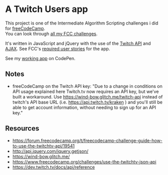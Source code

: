 # A Twitch Users app

This project is one of the Intermediate Algorithm Scripting challenges i did for [freeCodeCamp](https://www.freecodecamp.org/challenges/learn-how-freecodecamp-works).<br>
You can look through [all my FCC challenges](https://www.freecodecamp.org/joccaweb).

It's written in JavaScript and jQuery with the use of the [Twitch API](https://dev.twitch.tv/) and [AJAX](https://en.wikipedia.org/wiki/Ajax_(programming)). See FCC's [required user stories](https://www.freecodecamp.org/challenges/use-the-twitchtv-json-api) for the app.

See my [working app](https://codepen.io/Jocca/pen/PJEjxL) on CodePen.

## Notes

- freeCodeCamp on the Twitch API key: "Due to a change in conditions on API usage explained here Twitch.tv now requires an API key, but we've built a workaround. Use https://wind-bow.glitch.me/twitch-api instead of twitch's API base URL (i.e. https://api.twitch.tv/kraken ) and you'll still be able to get account information, without needing to sign up for an API key."

## Resources

- https://forum.freecodecamp.org/t/freecodecamp-challenge-guide-how-to-use-the-twitchtv-api/19541
- http://api.jquery.com/jquery.getjson/
- https://wind-bow.glitch.me/
- https://www.freecodecamp.org/challenges/use-the-twitchtv-json-api
- https://dev.twitch.tv/docs/api/reference
